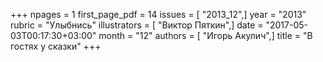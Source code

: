 +++
npages = 1
first_page_pdf = 14
issues = [ "2013_12",]
year = "2013"
rubric = "Улыбнись"
illustrators = [ "Виктор Пяткин",]
date = "2017-05-03T00:17:30+03:00"
month = "12"
authors = [ "Игорь Акулич",]
title = "В гостях у сказки"
+++

